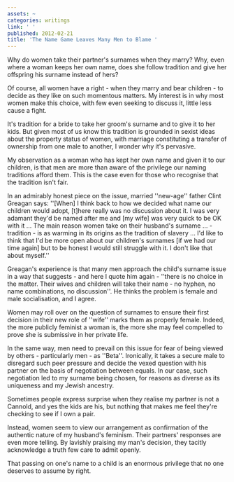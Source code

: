 ```yaml
---
assets: ~
categories: writings
link: ' '
published: 2012-02-21
title: 'The Name Game Leaves Many Men to Blame '
---
```

Why do women take their partner's surnames when they marry? Why, even where a woman keeps her own name, does she follow tradition and give her offspring his surname instead of hers?

Of course, all women have a right - when they marry and bear children - to decide as they like on such momentous matters. My interest is in why most women make this choice, with few even seeking to discuss it, little less cause a fight.

It's tradition for a bride to take her groom's surname and to give it to her kids. But given most of us know this tradition is grounded in sexist ideas about the property status of women, with marriage constituting a transfer of ownership from one male to another, I wonder why it's pervasive.

My observation as a woman who has kept her own name and given it to our children, is that men are more than aware of the privilege our naming traditions afford them. This is the case even for those who recognise that the tradition isn't fair.

In an admirably honest piece on the issue, married ''new-age'' father Clint Greagan says: ''[When] I think back to how we decided what name our children would adopt, [t]here really was no discussion about it. I was very adamant they'd be named after me and [my wife] was very quick to be OK with it … The main reason women take on their husband's surname … - tradition - is as warming in its origins as the tradition of slavery … I'd like to think that I'd be more open about our children's surnames [if we had our time again] but to be honest I would still struggle with it. I don't like that about myself.''

Greagan's experience is that many men approach the child's surname issue in a way that suggests - and here I quote him again - ''there is no choice in the matter. Their wives and children will take their name - no hyphen, no name combinations, no discussion''. He thinks the problem is female and male socialisation, and I agree.

Women may roll over on the question of surnames to ensure their first decision in their new role of ''wife'' marks them as properly female. Indeed, the more publicly feminist a woman is, the more she may feel compelled to prove she is submissive in her private life.

In the same way, men need to prevail on this issue for fear of being viewed by others - particularly men - as ''Beta''. Ironically, it takes a secure male to disregard such peer pressure and decide the vexed question with his partner on the basis of negotiation between equals. In our case, such negotiation led to my surname being chosen, for reasons as diverse as its uniqueness and my Jewish ancestry.

Sometimes people express surprise when they realise my partner is not a Cannold, and yes the kids are his, but nothing that makes me feel they're checking to see if I own a pair. 

Instead, women seem to view our arrangement as confirmation of the authentic nature of my husband's feminism. Their partners' responses are even more telling. By lavishly praising my man's decision, they tacitly acknowledge a truth few care to admit openly.

That passing on one's name to a child is an enormous privilege that no one deserves to assume by right.